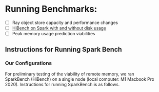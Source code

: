 # Running Benchmarks:
- [ ] Ray object store capacity and performance changes
- [ ] [HiBench on Spark with and without disk usage](#instructions-for-running-spark-bench)
- [ ] Peak memory usage prediction viabilities

## Instructions for Running Spark Bench

### Our Configurations
For preliminary testing of the viability of remote memory, we ran SparkBench (HiBench) on a single node (local computer: M1 Macbook Pro 2020). Instructions for running SparkBench is as follows.
